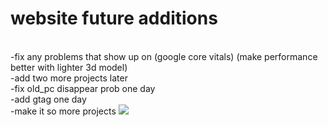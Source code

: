 <h1>website future additions</h1>
<br/>-fix any problems that show up on (google core vitals) (make performance better with lighter 3d model)
<br/>-add two more projects later
<br/>-fix old_pc disappear prob one day
<br/>-add gtag one day
<br/>-make it so more projects
<img src="https://github.com/user-attachments/assets/d56237c5-673a-4ae9-bbd6-3283aad77f7f">

